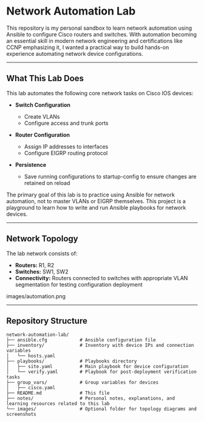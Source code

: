 # Network Automation Lab

This repository is my personal sandbox to learn network automation using Ansible to configure Cisco routers and switches. With automation becoming an essential skill in modern network engineering and certifications like CCNP emphasizing it, I wanted a practical way to build hands-on experience automating network device configurations.

---

## What This Lab Does

This lab automates the following core network tasks on Cisco IOS devices:

- **Switch Configuration**  
  - Create VLANs  
  - Configure access and trunk ports  

- **Router Configuration**  
  - Assign IP addresses to interfaces  
  - Configure EIGRP routing protocol  

- **Persistence**  
  - Save running configurations to startup-config to ensure changes are retained on reload  

The primary goal of this lab is to practice using Ansible for network automation, not to master VLANs or EIGRP themselves. This project is a playground to learn how to write and run Ansible playbooks for network devices.

---

## Network Topology

The lab network consists of:

- **Routers:** R1, R2  
- **Switches:** SW1, SW2  
- **Connectivity:** Routers connected to switches with appropriate VLAN segmentation for testing configuration deployment  

images/automation.png

---

## Repository Structure

```plaintext
network-automation-lab/
├── ansible.cfg            # Ansible configuration file
├── inventory/             # Inventory with device IPs and connection variables
│   └── hosts.yaml
├── playbooks/             # Playbooks directory
│   ├── site.yaml          # Main playbook for device configuration
│   └── verify.yaml        # Playbook for post-deployment verification tasks
├── group_vars/            # Group variables for devices
│   ├── cisco.yaml
├── README.md              # This file
├── notes/                 # Personal notes, explanations, and learning resources related to this lab
└── images/                # Optional folder for topology diagrams and screenshots
